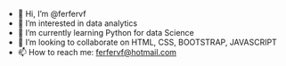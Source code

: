 - 👋 Hi, I’m @ferfervf
- 👀 I’m interested in data analytics 
- 🌱 I’m currently learning Python for data Science
- 💞️ I’m looking to collaborate on HTML, CSS, BOOTSTRAP, JAVASCRIPT
- 📫 How to reach me: ferfervf@hotmail.com

<!---
ferfervf/ferfervf is a ✨ special ✨ repository because its `README.md` (this file) appears on your GitHub profile.
You can click the Preview link to take a look at your changes.
--->
